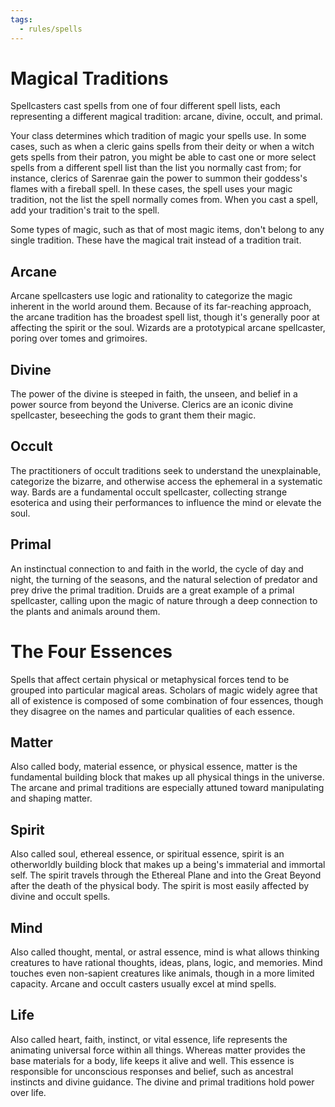 ```yaml
---
tags:
  - rules/spells
---
```

# Magical Traditions

Spellcasters cast spells from one of four different spell lists, each representing a different magical tradition: arcane, divine, occult, and primal.  
  
Your class determines which tradition of magic your spells use. In some cases, such as when a cleric gains spells from their deity or when a witch gets spells from their patron, you might be able to cast one or more select spells from a different spell list than the list you normally cast from; for instance, clerics of Sarenrae gain the power to summon their goddess's flames with a fireball spell. In these cases, the spell uses your magic tradition, not the list the spell normally comes from. When you cast a spell, add your tradition's trait to the spell.  
  
Some types of magic, such as that of most magic items, don't belong to any single tradition. These have the magical trait instead of a tradition trait.  

## Arcane

Arcane spellcasters use logic and rationality to categorize the magic inherent in the world around them. Because of its far-reaching approach, the arcane tradition has the broadest spell list, though it's generally poor at affecting the spirit or the soul. Wizards are a prototypical arcane spellcaster, poring over tomes and grimoires.  

## Divine

The power of the divine is steeped in faith, the unseen, and belief in a power source from beyond the Universe. Clerics are an iconic divine spellcaster, beseeching the gods to grant them their magic.  

## Occult

The practitioners of occult traditions seek to understand the unexplainable, categorize the bizarre, and otherwise access the ephemeral in a systematic way. Bards are a fundamental occult spellcaster, collecting strange esoterica and using their performances to influence the mind or elevate the soul.  

## Primal

An instinctual connection to and faith in the world, the cycle of day and night, the turning of the seasons, and the natural selection of predator and prey drive the primal tradition. Druids are a great example of a primal spellcaster, calling upon the magic of nature through a deep connection to the plants and animals around them.

# The Four Essences

Spells that affect certain physical or metaphysical forces tend to be grouped into particular magical areas. Scholars of magic widely agree that all of existence is composed of some combination of four essences, though they disagree on the names and particular qualities of each essence.  

## Matter

Also called body, material essence, or physical essence, matter is the fundamental building block that makes up all physical things in the universe. The arcane and primal traditions are especially attuned toward manipulating and shaping matter.  

## Spirit

Also called soul, ethereal essence, or spiritual essence, spirit is an otherworldly building block that makes up a being's immaterial and immortal self. The spirit travels through the Ethereal Plane and into the Great Beyond after the death of the physical body. The spirit is most easily affected by divine and occult spells.  

## Mind

Also called thought, mental, or astral essence, mind is what allows thinking creatures to have rational thoughts, ideas, plans, logic, and memories. Mind touches even non-sapient creatures like animals, though in a more limited capacity. Arcane and occult casters usually excel at mind spells.  

## Life

Also called heart, faith, instinct, or vital essence, life represents the animating universal force within all things. Whereas matter provides the base materials for a body, life keeps it alive and well. This essence is responsible for unconscious responses and belief, such as ancestral instincts and divine guidance. The divine and primal traditions hold power over life.